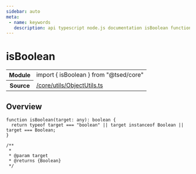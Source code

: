```yaml
---
sidebar: auto
meta:
 - name: keywords
   description: api typescript node.js documentation isBoolean function
---
```

# isBoolean <Badge text="Function" type="function"/>
<!-- Summary -->
<section class="symbol-info"><table class="is-full-width"><tbody><tr><th>Module</th><td><div class="lang-typescript"><span class="token keyword">import</span> { isBoolean }&nbsp;<span class="token keyword">from</span>&nbsp;<span class="token string">"@tsed/core"</span></div></td></tr><tr><th>Source</th><td><a href="https://github.com/Romakita/ts-express-decorators/blob/v4.30.2/src//core/utils/ObjectUtils.ts#L0-L0">/core/utils/ObjectUtils.ts</a></td></tr></tbody></table></section>

<!-- Overview -->
## Overview


<pre><code class="typescript-lang ">function <span class="token function">isBoolean</span><span class="token punctuation">(</span>target<span class="token punctuation">:</span> <span class="token keyword">any</span><span class="token punctuation">)</span><span class="token punctuation">:</span> <span class="token keyword">boolean</span> <span class="token punctuation">{</span>
  return typeof target === "<span class="token keyword">boolean</span>" || target instanceof Boolean || target === Boolean<span class="token punctuation">;</span>
<span class="token punctuation">}</span>

/**
 *
 * @param target
 * @returns <span class="token punctuation">{</span>Boolean<span class="token punctuation">}</span>
 */</code></pre>